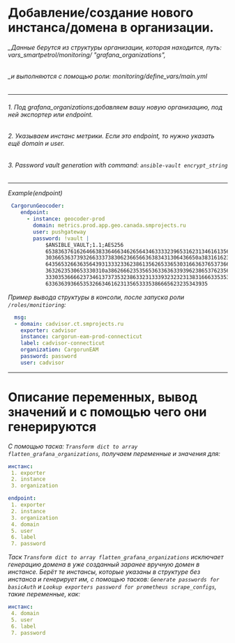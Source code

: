 
# Добавление/создание нового инстанса/домена в организации.


###### _Данные берутся из структуры организации, которая находится, путь: vars_smartpetrol/monitoring/ "grafana_organizations", 
###### _и выполняются c помощью роли: monitoring/define_vars/main.yml

---
###### 1. Под grafana_organizations:добавляем вашу новую организацию, под ней экспортер или endpoint.

###### 2. Указываем инстанс метрики. Если это endpoint, то нужно указать ещё domain и user.

###### 3. Password vault generation with command: `ansible-vault encrypt_string`
---

_Example(endpoint)_

``` yaml
 CargorunGeocoder:
    endpoint:
      - instance: geocoder-prod
        domain: metrics.prod.app.geo.canada.smprojects.ru
        user: pushgateway
        password: !vault |
            $ANSIBLE_VAULT;1.1;AES256
            65383637616264663833646634626564346333323965316231346161356338383932366534653237
            3036653637393266333738306236656636383431306436650a383161623735633066396165623162
            64356532663635643931333233623861356265336530316636376537366438313263303538366661
            3632623530653330310a386266623535653633636339396238653762356663306565626338366239
            33303536666237346137373532386332313339323232313831666335353838306636643363656266
            6336363936653532663461623135653335386665623235343935
```
            
            


_Пример вывода структуры в консоли, после запуска роли `/roles/monitioring`:_
```yaml
  msg:
  - domain: cadvisor.ct.smprojects.ru
    exporter: cadvisor
    instance: cargorun-eam-prod-connecticut
    label: cadvisor-connecticut
    organization: CargorunEAM
    password: password
    user: cadvisor
```
---

# Описание переменных, вывод значений и с помощью чего они генерируются

_С помощью таска: `Transform dict to array flatten_grafana_organizations`,
получаем переменные и значения для:_
```yaml
инстанс:
 1. exporter 
 2. instance
 3. organization
````
```yaml
endpoint:
 1. exporter 
 2. instance
 3. organization
 4. domain 
 5. user
 6. label
 7. password
```
_Таск `Transform dict to array flatten_grafana_organizations` исключает генерацию домена в уже созданный заранее вручную домен в инстансе. Берёт те инстансы, которые указаны в структуре без инстанса и генерирует им, с помощью тасков: `Generate passwords for basicAuth` и `Lookup exporters password for prometheus scrape_configs`, такие переменные, как:_
```yaml
инстанс:
 4. domain 
 5. user
 6. label
 7. password
```
